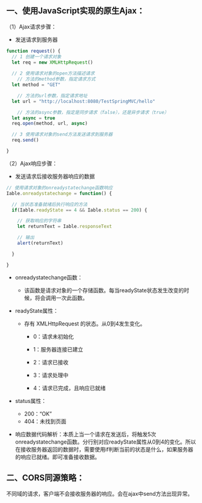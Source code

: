 ## 一、使用JavaScript实现的原生Ajax：

（1）Ajax请求步骤：

- 发送请求到服务器
```javascript
function request() {
  // 1 创建一个请求对象
  let req = new XMLHttpRequest()
  
  // 2 使用请求对象的open方法描述请求
​    // 方法的method参数，指定请求方式
  let method = "GET"

​    // 方法的url参数，指定请求地址
  let url = "http://localhost:8080/TestSpringMVC/hello"

​    // 方法的async参数，指定是同步请求（false），还是异步请求（true）
  let async = true
  req.open(method, url, async)

  // 3 使用请求对象的send方法发送请求到服务器
  req.send()

}
```


（2）Ajax响应步骤：

- 发送请求后接收服务器响应的数据
```javascript
// 使用请求对象的onreadystatechange函数响应
Iable.onreadystatechange = function() {

  // 当状态准备就绪后执行响应的方法
  if(Iable.readyState == 4 && Iable.status == 200) {

    // 获取响应的字符串
    let returnText = Iable.responseText

    // 输出
    alert(returnText)

  }

}
```
-  onreadystatechange函数：
    - 该函数是请求对象的一个存储函数。每当readyState状态发生改变的时候，将会调用一次此函数。


- readyState属性：

    - 存有 XMLHttpRequest 的状态。从0到4发生变化。

        - 0：请求未初始化

        - 1：服务器连接已建立
        - 2：请求已接收
        - 3：请求处理中
        - 4：请求已完成，且响应已就绪
- status属性：

    - 200：“OK”
    - 404：未找到页面
- 响应数据代码解析：本质上当一个请求在发送后，将触发5次onreadystatechange函数。分行别对应readyState属性从0到4的变化。所以在接收服务器返回的数据时，需要使用if判断当前的状态是什么，如果服务器的响应已就绪。即可准备接收数据。




## 二、CORS同源策略：



不同域的请求，客户端不会接收服务器的响应。会在ajax中send方法出现异常。

 

 